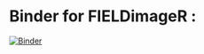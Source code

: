 # Binder for FIELDimageR : 

[![Binder](https://mybinder.org/badge_logo.svg)](https://mybinder.org/v2/gh/filipematias23/Teste.git/master?urlpath=rstudio)


